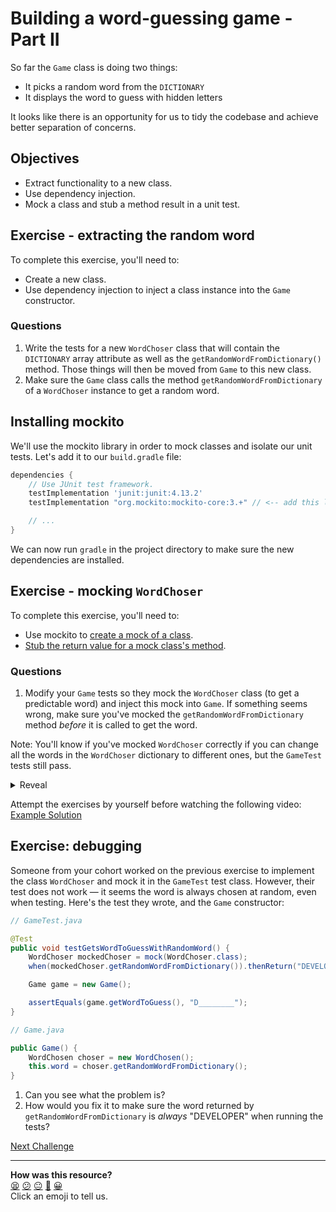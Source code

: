 # Building a word-guessing game - Part II

So far the `Game` class is doing two things:
 * It picks a random word from the `DICTIONARY`
 * It displays the word to guess with hidden letters

It looks like there is an opportunity for us to tidy the codebase and achieve better separation of concerns.

## Objectives 
 * Extract functionality to a new class.
 * Use dependency injection.
 * Mock a class and stub a method result in a unit test.

## Exercise - extracting the random word

<!-- OMITTED -->

To complete this exercise, you'll need to:
  * Create a new class.
  * Use dependency injection to inject a class instance into the `Game` constructor.

### Questions

1. Write the tests for a new `WordChoser` class that will contain the `DICTIONARY` array attribute as well as the `getRandomWordFromDictionary()` method. Those things will then be moved from `Game` to this new class.
2. Make sure the `Game` class calls the method `getRandomWordFromDictionary` of a `WordChoser` instance to get a random word.

## Installing mockito

<!-- OMITTED -->

We'll use the mockito library in order to mock classes and isolate our unit tests. Let's add it to our `build.gradle` file:

```gradle
dependencies {
    // Use JUnit test framework.
    testImplementation 'junit:junit:4.13.2'
    testImplementation "org.mockito:mockito-core:3.+" // <-- add this line

    // ...
}
```

We can now run `gradle` in the project directory to make sure the new dependencies are installed.

## Exercise - mocking `WordChoser`

To complete this exercise, you'll need to:
  * Use mockito to [create a mock of a class](https://site.mockito.org/#:~:text=now%20you%20can%20verify%20interactions).
  * [Stub the return value for a mock class's method](https://site.mockito.org/#:~:text=and%20stub%20method%20calls).

### Questions

1. Modify your `Game` tests so they mock the `WordChoser` class (to get a predictable word) and inject this mock into `Game`. If something seems wrong, make sure you've mocked the `getRandomWordFromDictionary` method *before* it is called to get the word.

Note: You'll know if you've mocked `WordChoser` correctly if you can change all the words in the `WordChoser` dictionary to different ones, but the `GameTest` tests still pass.

<details>
<summary>Reveal</summary>

```java
// GameTest.java

@Test
public void testGetsWordToGuessWithRandomWord() {
    WordChoser mockedChoser = mock(WordChoser.class);
    when(mockedChoser.getRandomWordFromDictionary()).thenReturn("DEVELOPER");

    Game game = new Game(mockedChoser);

    assertEquals(game.getWordToGuess(), "D________");
}
```

```java
// WordChoser.java

package game;

import java.util.Random;

public class WordChoser {
  private static final String[] DICTIONARY = { "MAKERS", "CANDIES", "DEVELOPER", "LONDON" };

  public String getRandomWordFromDictionary() {
    Random rand = new Random();
    return DICTIONARY[rand.nextInt(DICTIONARY.length)];
  }
}

```

```java
// Game.java

public Game(WordChoser choser) {
    this.word = choser.getRandomWordFromDictionary();
}
```

</details>

Attempt the exercises by yourself before watching the following video:
[Example Solution](https://www.youtube.com/watch?v=XtLXmVImp2w)

## Exercise: debugging

<!-- OMITTED -->

Someone from your cohort worked on the previous exercise to implement the class `WordChoser` and mock it in the `GameTest` test class. However, their test does not work — it seems the word is always chosen at random, even when testing. Here's the test they wrote, and the `Game` constructor:

```java
// GameTest.java

@Test
public void testGetsWordToGuessWithRandomWord() {
    WordChoser mockedChoser = mock(WordChoser.class);
    when(mockedChoser.getRandomWordFromDictionary()).thenReturn("DEVELOPER");

    Game game = new Game();

    assertEquals(game.getWordToGuess(), "D________");
}
```

```java
// Game.java

public Game() {
    WordChosen choser = new WordChosen();
    this.word = choser.getRandomWordFromDictionary();
}
```

1. Can you see what the problem is?
2. How would you fix it to make sure the word returned by `getRandomWordFromDictionary` is *always* "DEVELOPER" when running the tests?

[Next Challenge](07_challenge_player_guess.md)

<!-- BEGIN GENERATED SECTION DO NOT EDIT -->

---

**How was this resource?**  
[😫](https://airtable.com/shrUJ3t7KLMqVRFKR?prefill_Repository=makersacademy/java-apprenticeship-module&prefill_File=main/06_challenge_word_choser.md&prefill_Sentiment=😫) [😕](https://airtable.com/shrUJ3t7KLMqVRFKR?prefill_Repository=makersacademy/java-apprenticeship-module&prefill_File=main/06_challenge_word_choser.md&prefill_Sentiment=😕) [😐](https://airtable.com/shrUJ3t7KLMqVRFKR?prefill_Repository=makersacademy/java-apprenticeship-module&prefill_File=main/06_challenge_word_choser.md&prefill_Sentiment=😐) [🙂](https://airtable.com/shrUJ3t7KLMqVRFKR?prefill_Repository=makersacademy/java-apprenticeship-module&prefill_File=main/06_challenge_word_choser.md&prefill_Sentiment=🙂) [😀](https://airtable.com/shrUJ3t7KLMqVRFKR?prefill_Repository=makersacademy/java-apprenticeship-module&prefill_File=main/06_challenge_word_choser.md&prefill_Sentiment=😀)  
Click an emoji to tell us.

<!-- END GENERATED SECTION DO NOT EDIT -->
